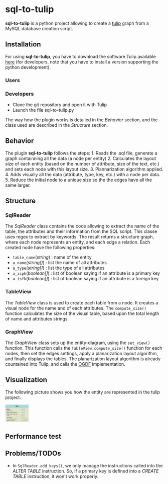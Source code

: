 # sql-to-tulip
**sql-to-tulip** is a python project allowing to create a [tulip](http://tulip.labri.fr) graph from a MySQL database creation script.


## Installation
For using **sql-to-tulip**, you have to download the software Tulip available [here](https://sourceforge.net/projects/auber/files/) (for developers, note that you have to install a version supporting the python development).

### Users


### Developers
* Clone the git repository and open it with Tulip
* Launch the file sql-to-tulip.py 

The way how the plugin works is detailed in the *Behavior* section, and the class used are described in the *Structure* section.

## Behavior
The plugin **sql-to-tulip** follows the steps:
	1. Reads the .sql file, generate a graph containning all the data (a node per entity)
	2. Calculates the layout size of each entity (based on the number of attribute, size of the text, etc.) and sets each node with this layout size.
	3. Plannarization algorithm applied.
	4. Adds visually all the data (attribute, type, key, etc.) with a node per data.
	5. Reduce the initial node to a unique size so the the edges have all the same larger.

## Structure
### SqlReader
The *SqlReader* class contains the code allowing to extract the name of the table, the attributes and their information from the SQL script. This classe uses regex to extract by keywords.
The result returns a structure graph, where each node represents an entity, and each edge a relation.
Each created node have the following properties:
* `table_name`(*string*) : name of the entity
* `a_name`(*string[]*)   : list the name of all attributes 
* `a_type`(*string[]*)   : list the type of all attributes
* `a_ispk`(*boolean[]*)  : list of boolean saying if an attribute is a primary key
* `a_isfk`(*boolean[]*)  : list of boolean saying if an attribute is a foreign key

### TableView
The *TableView* class is used to create each table from a node. It creates a visual node for the name and of each attributes. The `compute_size()` function calculates the size of the visual table, based upon the total length of name and attributes strings.

### GraphView
The *GraphView* class sets up the entity-diagram, using the `set_view()` function. This function calls the `TableView.compute_size()` function for each nodes, then set the edges settings, apply a planarization layout algorithm, and finally displays the tables.
The planarization layout algorithm is already countained into Tulip, and calls the [OGDF](http://www.ogdf.net) implementation.

## Visualization
The following picture shows you how the entity are represented in the tulip project.

<img src="vizualization.png" alt="Entity example" style="width: 75px;"/>

## Performance test

## Problems/TODOs
* In `SqlReader.add_keys()`, we only manage the instructions called into the *ALTER TABLE* instruction. So, if a primary key is defined into a *CREATE TABLE* instruction, it won't work properly.

